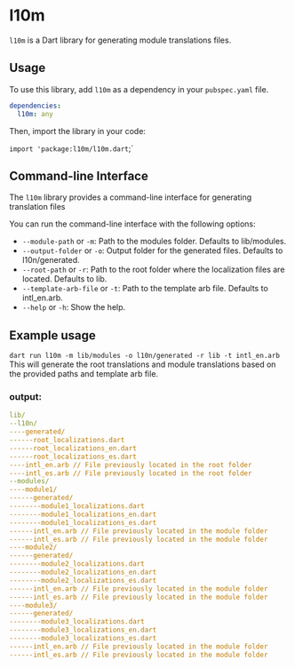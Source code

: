# l10m

`l10m` is a Dart library for generating module translations files.

## Usage

To use this library, add `l10m` as a dependency in your `pubspec.yaml` file.

```yaml
dependencies:
  l10m: any
```

Then, import the library in your code:

`import 'package:l10m/l10m.dart`;`

## Command-line Interface

The `l10m` library provides a command-line interface for generating translation files

You can run the command-line interface with the following options:

- `--module-path` or `-m`: Path to the modules folder. Defaults to lib/modules.
- `--output-folder` or `-o`: Output folder for the generated files. Defaults to l10n/generated.
- `--root-path` or `-r`: Path to the root folder where the localization files are located. Defaults to lib.
- `--template-arb-file` or `-t`: Path to the template arb file. Defaults to intl_en.arb.
- `--help` or `-h`: Show the help.

## Example usage

`dart run l10m -m lib/modules -o l10n/generated -r lib -t intl_en.arb`
This will generate the root translations and module translations based on the provided paths and template arb file.

### output:

```YAML
lib/
--l10n/
----generated/
------root_localizations.dart
------root_localizations_en.dart
------root_localizations_es.dart
----intl_en.arb // File previously located in the root folder
----intl_es.arb // File previously located in the root folder
--modules/
----module1/
------generated/
--------module1_localizations.dart
--------module1_localizations_en.dart
--------module1_localizations_es.dart
------intl_en.arb // File previously located in the module folder
------intl_es.arb // File previously located in the module folder
----module2/
------generated/
--------module2_localizations.dart
--------module2_localizations_en.dart
--------module2_localizations_es.dart
------intl_en.arb // File previously located in the module folder
------intl_es.arb // File previously located in the module folder
----module3/
------generated/
--------module3_localizations.dart
--------module3_localizations_en.dart
--------module3_localizations_es.dart
------intl_en.arb // File previously located in the module folder
------intl_es.arb // File previously located in the module folder
```
